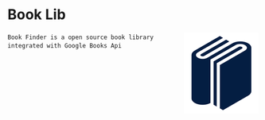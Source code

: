 # Book Lib
<img align="right" src="https://github.com/sid86-dev/Book-Lib/blob/master/img/logo.png" />

```Book Finder is a open source book library integrated with Google Books Api```
